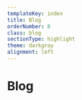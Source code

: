 ```yaml
---
templateKey: index
title: Blog
orderNumber: 8
class: blog
sectionType: highlight
theme: darkgray
alignment: left
---
```

# Blog
